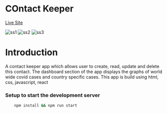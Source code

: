 # COntact Keeper

[Live Site](https://contacthubapp.netlify.app/ "Contact Keeper")

![ss1](https://github.com/SwastikSonkusare/Contact-Keeper/assets/59872341/f535579c-ed4d-400a-af2c-662a21c8bc4c)
![ss2](https://github.com/SwastikSonkusare/Contact-Keeper/assets/59872341/8f7d39c9-9e60-4d35-8ff1-93844a15dcf7)
![ss3](https://github.com/SwastikSonkusare/Contact-Keeper/assets/59872341/9acc3120-8723-432a-9e02-5d218a3d0c59)

# Introduction

A contact keeper app which allows user to create, read, update and delete this contact. The dashboard section of the app displays the graphs of world wide covid cases and country specific cases.
This app is build using html, css, javascript, react

### Setup to start the development server

```bash
    npm install && npm run start
```
